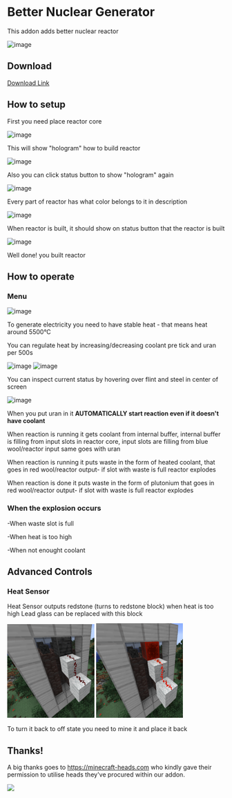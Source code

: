# Better Nuclear Generator
This addon adds better nuclear reactor

![image](https://github.com/CAPS123987/Better-Nuclear-Generator/assets/87692752/ad361663-bff2-4092-b64f-9268d8c26412)

## Download
[Download Link](https://blob.build/project/Better-Nuclear-Reactor)

## How to setup

First you need place reactor core

![image](https://github.com/CAPS123987/Better-Nuclear-Generator/assets/87692752/306103c9-313c-463e-8dc9-c1c74c829995)

This will show "hologram" how to build reactor

![image](https://github.com/CAPS123987/Better-Nuclear-Generator/assets/87692752/8971b63b-483a-4ab6-ab48-a07028ca67f2)

Also you can click status button to show "hologram" again

![image](https://github.com/CAPS123987/Better-Nuclear-Generator/assets/87692752/f2e59c2c-7891-44de-a0ac-d964ece6fce6)

Every part of reactor has what color belongs to it in description

![image](https://github.com/CAPS123987/Better-Nuclear-Generator/assets/87692752/cb88c241-517a-4712-93a2-a0ee14d9485e)

When reactor is built, it should show on status button that the reactor is built

![image](https://github.com/CAPS123987/Better-Nuclear-Generator/assets/87692752/830688d3-95f4-4126-9676-64dcd5e1c6e4)

Well done! you built reactor

## How to operate

### Menu

![image](https://github.com/CAPS123987/Better-Nuclear-Generator/assets/87692752/9221d527-adee-4586-b24f-7394d998b5ed)

To generate electricity you need to have stable heat - that means heat around 5500°C 

You can regulate heat by increasing/decreasing coolant pre tick and uran per 500s

![image](https://github.com/CAPS123987/Better-Nuclear-Generator/assets/87692752/227ce2c3-e0c0-4ecf-8ba3-67ca4c363afc)
![image](https://github.com/CAPS123987/Better-Nuclear-Generator/assets/87692752/25203833-7d11-4ed7-a9d4-429044728d72)

You can inspect current status by hovering over flint and steel in center of screen

![image](https://github.com/CAPS123987/Better-Nuclear-Generator/assets/87692752/9b58067c-bf9c-46d9-8604-7f5852a864b8)

When you put uran in it **AUTOMATICALLY start reaction even if it doesn't have coolant**

When reaction is running it gets coolant from internal buffer, internal buffer is filling from input slots in reactor core, input slots are filling from blue wool/reactor input same goes with uran

When reaction is running it puts waste in the form of heated coolant, that goes in red wool/reactor output- if slot with waste is full reactor explodes

When reaction is done it puts waste in the form of plutonium that goes in red wool/reactor output- if slot with waste is full reactor explodes

### When the explosion occurs

-When waste slot is full

-When heat is too high

-When not enought coolant
## Advanced Controls
### Heat Sensor
Heat Sensor outputs redstone (turns to redstone block) when heat is too high
Lead glass can be replaced with this block

<img src="https://github.com/CAPS123987/Better-Nuclear-Generator/blob/master/pictures/heatdef.png?raw=true" width =40%>
<img src="https://github.com/CAPS123987/Better-Nuclear-Generator/blob/master/pictures/heatred.png?raw=true" width =40%>

To turn it back to off state you need to mine it and place it back

## Thanks!

A big thanks goes to https://minecraft-heads.com who kindly gave their permission to utilise heads they've procured within our addon.

[![](https://minecraft-heads.com/images/banners/minecraft-heads_fullbanner_468x60.png)](https://minecraft-heads.com/)
